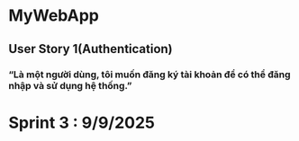# MyWebApp

## User Story 1(Authentication)
### “Là một người dùng, tôi muốn đăng ký tài khoản để có thể đăng nhập và sử dụng hệ thống.”

# Sprint 3 : 9/9/2025
## 
